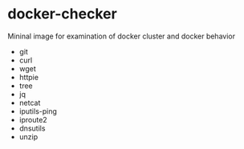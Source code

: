 # docker-checker

Mininal image for examination of docker cluster and docker behavior

- git
- curl
- wget
- httpie
- tree
- jq
- netcat
- iputils-ping
- iproute2
- dnsutils
- unzip
